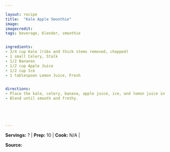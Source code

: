 ```yaml
---

layout: recipe
title:  "Kale Apple Smoothie"
image: 
imagecredit: 
tags: beverage, blender, smoothie


ingredients:
- 3/4 cup Kale (ribs and thick stems removed, chopped)
- 1 small Celery, Stalk
- 1/2 Bananas
- 1/2 cup Apple Juice
- 1/2 cup Ice
- 1 tablespoon Lemon Juice, Fresh


directions:
- Place the kale, celery, banana, apple juice, ice, and lemon juice in a blender.
- Blend until smooth and frothy.





---
```


**Servings:** ? | **Prep:** 10 | **Cook:** N/A | 

**Source:** 

